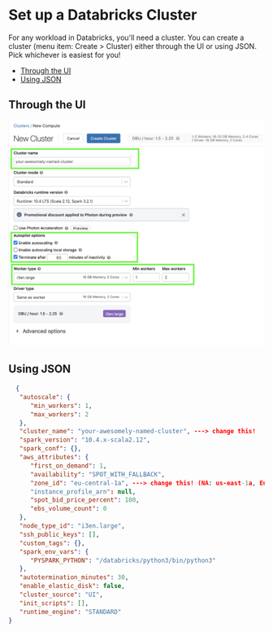# Set up a Databricks Cluster

For any workload in Databricks, you'll need a cluster. You can create a cluster (menu item: Create > Cluster) either through the UI or using JSON. Pick whichever is easiest for you!
* [Through the UI](#through-the-ui)
* [Using JSON](#using-json)

## Through the UI

![databricks-create-cluster.png](./assets/databricks-create-cluster.png)

## Using JSON
   ```json
     {
      "autoscale": {
         "min_workers": 1,
         "max_workers": 2
      },
      "cluster_name": "your-awesomely-named-cluster", ---> change this!
      "spark_version": "10.4.x-scala2.12",
      "spark_conf": {},
      "aws_attributes": {
         "first_on_demand": 1,
         "availability": "SPOT_WITH_FALLBACK",
         "zone_id": "eu-central-1a", ---> change this! (NA: us-east-1a, Europe: eu-central-1a, India: ap-south-1c)
         "instance_profile_arn": null,
         "spot_bid_price_percent": 100,
         "ebs_volume_count": 0
      },
      "node_type_id": "i3en.large",
      "ssh_public_keys": [],
      "custom_tags": {},
      "spark_env_vars": {
         "PYSPARK_PYTHON": "/databricks/python3/bin/python3"
      },
      "autotermination_minutes": 30,
      "enable_elastic_disk": false,
      "cluster_source": "UI",
      "init_scripts": [],
      "runtime_engine": "STANDARD"
   } 
   ```
